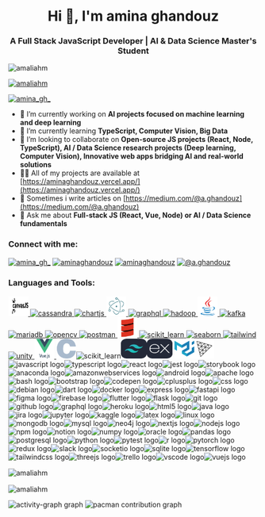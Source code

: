 <h1 align="center">Hi 👋, I'm amina ghandouz</h1>  
<h3 align="center">A Full Stack JavaScript Developer | AI & Data Science Master's Student</h3>  
  
<p align="left"> <img src="https://komarev.com/ghpvc/?username=amaliahm&label=Profile%20views&color=0e75b6&style=flat" alt="amaliahm" /> </p>  
  
<p align="left"> <a href="https://github.com/ryo-ma/github-profile-trophy"><img src="https://github-profile-trophy.vercel.app/?username=amaliahm" alt="amaliahm" /></a> </p>  
  
<p align="left"> <a href="https://twitter.com/amina_gh_" target="blank"><img src="https://img.shields.io/twitter/follow/amina_gh_?logo=twitter&style=for-the-badge" alt="amina_gh_" /></a> </p>  
  
- 🔭 I’m currently working on **AI projects focused on machine learning and deep learning**
- 🌱 I’m currently learning **TypeScript, Computer Vision, Big Data**  
- 👯 I’m looking to collaborate on **Open-source JS projects (React, Node, TypeScript), AI / Data Science research projects (Deep learning, Computer Vision), Innovative web apps bridging AI and real-world solutions**  
- 👨‍💻 All of my projects are available at [https://aminaghandouz.vercel.app/](https://aminaghandouz.vercel.app/)  
- 📝 Sometimes i write articles on [https://medium.com/@a.ghandouz](https://medium.com/@a.ghandouz)  
- 💬 Ask me about **Full-stack JS (React, Vue, Node) or AI / Data Science fundamentals**  
  
<h3 align="left">Connect with me:</h3>  
<p align="left">  
<a href="https://twitter.com/amina_gh_" target="blank"><img align="center" src="https://raw.githubusercontent.com/rahuldkjain/github-profile-readme-generator/master/src/images/icons/Social/twitter.svg" alt="amina_gh_" height="30" width="40" /></a>  
<a href="https://linkedin.com/in/aminaghandouz" target="blank"><img align="center" src="https://raw.githubusercontent.com/rahuldkjain/github-profile-readme-generator/master/src/images/icons/Social/linked-in-alt.svg" alt="aminaghandouz" height="30" width="40" /></a>  
<a href="https://kaggle.com/aminaghandouz" target="blank"><img align="center" src="https://raw.githubusercontent.com/rahuldkjain/github-profile-readme-generator/master/src/images/icons/Social/kaggle.svg" alt="aminaghandouz" height="30" width="40" /></a>  
<a href="https://medium.com/@a.ghandouz" target="blank"><img align="center" src="https://raw.githubusercontent.com/rahuldkjain/github-profile-readme-generator/master/src/images/icons/Social/medium.svg" alt="@a.ghandouz" height="30" width="40" /></a>  
</p>  
  
<h3 align="left">Languages and Tools:</h3>  
<a href="https://canvasjs.com" target="_blank" rel="noreferrer"> <img src="https://raw.githubusercontent.com/Hardik0307/Hardik0307/master/assets/canvasjs-charts.svg" alt="canvasjs" width="40" height="40"/> </a>    <a href="https://cassandra.apache.org/" target="_blank" rel="noreferrer"> <img src="https://www.vectorlogo.zone/logos/apache_cassandra/apache_cassandra-icon.svg" alt="cassandra" width="40" height="40"/> </a> <a href="https://www.chartjs.org" target="_blank" rel="noreferrer"> <img src="https://www.chartjs.org/media/logo-title.svg" alt="chartjs" width="40" height="40"/> </a><a href="https://www.electronjs.org" target="_blank" rel="noreferrer"> <img src="https://raw.githubusercontent.com/devicons/devicon/master/icons/electron/electron-original.svg" alt="electron" width="40" height="40"/> </a><a href="https://graphql.org" target="_blank" rel="noreferrer"> <img src="https://www.vectorlogo.zone/logos/graphql/graphql-icon.svg" alt="graphql" width="40" height="40"/> </a><a href="https://hadoop.apache.org/" target="_blank" rel="noreferrer"> <img src="https://www.vectorlogo.zone/logos/apache_hadoop/apache_hadoop-icon.svg" alt="hadoop" width="40" height="40"/> </a><a href="https://www.java.com" target="_blank" rel="noreferrer"> <img src="https://raw.githubusercontent.com/devicons/devicon/master/icons/java/java-original.svg" alt="java" width="40" height="40"/> </a><a href="https://kafka.apache.org/" target="_blank" rel="noreferrer"> <img src="https://www.vectorlogo.zone/logos/apache_kafka/apache_kafka-icon.svg" alt="kafka" width="40" height="40"/> </a><a href="https://mariadb.org/" target="_blank" rel="noreferrer"> <img src="https://www.vectorlogo.zone/logos/mariadb/mariadb-icon.svg" alt="mariadb" width="40" height="40"/> </a><a href="https://opencv.org/" target="_blank" rel="noreferrer"> <img src="https://www.vectorlogo.zone/logos/opencv/opencv-icon.svg" alt="opencv" width="40" height="40"/> </a><a href="https://postman.com" target="_blank" rel="noreferrer"> <img src="https://www.vectorlogo.zone/logos/getpostman/getpostman-icon.svg" alt="postman" width="40" height="40"/> </a><a href="https://www.scala-lang.org" target="_blank" rel="noreferrer"> <img src="https://raw.githubusercontent.com/devicons/devicon/master/icons/scala/scala-original.svg" alt="scala" width="40" height="40"/> </a><a href="https://scikit-learn.org/" target="_blank" rel="noreferrer"> <img src="https://upload.wikimedia.org/wikipedia/commons/0/05/Scikit_learn_logo_small.svg" alt="scikit_learn" width="40" height="40"/> </a><a href="https://seaborn.pydata.org/" target="_blank" rel="noreferrer"> <img src="https://seaborn.pydata.org/_images/logo-mark-lightbg.svg" alt="seaborn" width="40" height="40"/> </a><a href="https://tailwindcss.com/" target="_blank" rel="noreferrer"> <img src="https://www.vectorlogo.zone/logos/tailwindcss/tailwindcss-icon.svg" alt="tailwind" width="40" height="40"/> </a> <a href="https://unity.com/" target="_blank" rel="noreferrer"> <img src="https://www.vectorlogo.zone/logos/unity3d/unity3d-icon.svg" alt="unity" width="40" height="40"/> </a><a href="https://vuejs.org/" target="_blank" rel="noreferrer"> <img src="https://raw.githubusercontent.com/devicons/devicon/master/icons/vuejs/vuejs-original-wordmark.svg" alt="vuejs" width="40" height="40"/> </a><img margin="10px" height="40" src="https://raw.githubusercontent.com/devicons/devicon/master/icons/c/c-original.svg" alt="c"/><img margin="10px" height="40" src="https://upload.wikimedia.org/wikipedia/commons/0/05/Scikit_learn_logo_small.svg" alt="scikit_learn"/><img src="https://raw.githubusercontent.com/tandpfun/skill-icons/main/icons/TailwindCSS-Dark.svg" height="40" width="52" alt="tailwindcss"  /><img src="https://raw.githubusercontent.com/tandpfun/skill-icons/main/icons/ExpressJS-Dark.svg" height="40" width="52" alt="express"  /> <img margin="10px" height="40" src="https://raw.githubusercontent.com/devicons/devicon/master/icons/materialui/materialui-original.svg" alt="materialui"/><img margin="10px" height="40" src="https://raw.githubusercontent.com/devicons/devicon/master/icons/threejs/threejs-original.svg" alt="threejs"/><img src="https://cdn.jsdelivr.net/gh/devicons/devicon/icons/javascript/javascript-original.svg" height="40" alt="javascript logo"  /><img src="https://cdn.jsdelivr.net/gh/devicons/devicon/icons/typescript/typescript-original.svg" height="40" alt="typescript logo"  /><img src="https://cdn.jsdelivr.net/gh/devicons/devicon/icons/react/react-original.svg" height="40" alt="react logo"  /><img src="https://cdn.jsdelivr.net/gh/devicons/devicon/icons/jest/jest-plain.svg" height="40" alt="jest logo"  /><img src="https://cdn.jsdelivr.net/gh/devicons/devicon/icons/storybook/storybook-original.svg" height="40" alt="storybook logo"  /><img src="https://cdn.jsdelivr.net/gh/devicons/devicon/icons/anaconda/anaconda-original.svg" height="40" alt="anaconda logo"  /><img src="https://cdn.jsdelivr.net/gh/devicons/devicon/icons/amazonwebservices/amazonwebservices-line-wordmark.svg" height="40" alt="amazonwebservices logo"  /><img src="https://cdn.jsdelivr.net/gh/devicons/devicon/icons/android/android-original.svg" height="40" alt="android logo"  /><img src="https://cdn.jsdelivr.net/gh/devicons/devicon/icons/apache/apache-original.svg" height="40" alt="apache logo"  /><img src="https://cdn.jsdelivr.net/gh/devicons/devicon/icons/bash/bash-original.svg" height="40" alt="bash logo"  /><img src="https://cdn.jsdelivr.net/gh/devicons/devicon/icons/bootstrap/bootstrap-original.svg" height="40" alt="bootstrap logo"  /><img src="https://cdn.jsdelivr.net/gh/devicons/devicon/icons/codepen/codepen-original.svg" height="40" alt="codepen logo"  /><img src="https://cdn.jsdelivr.net/gh/devicons/devicon/icons/cplusplus/cplusplus-original.svg" height="40" alt="cplusplus logo"  /><img src="https://cdn.jsdelivr.net/gh/devicons/devicon/icons/css3/css3-original.svg" height="40" alt="css logo"  /><img src="https://cdn.jsdelivr.net/gh/devicons/devicon/icons/debian/debian-original.svg" height="40" alt="debian logo"  /><img src="https://cdn.jsdelivr.net/gh/devicons/devicon/icons/dart/dart-original.svg" height="40" alt="dart logo"  /><img src="https://cdn.jsdelivr.net/gh/devicons/devicon/icons/docker/docker-original.svg" height="40" alt="docker logo"  /><img src="https://cdn.jsdelivr.net/gh/devicons/devicon/icons/express/express-original.svg" height="40" alt="express logo"  /><img src="https://cdn.jsdelivr.net/gh/devicons/devicon/icons/fastapi/fastapi-original.svg" height="40" alt="fastapi logo"  /><img src="https://cdn.jsdelivr.net/gh/devicons/devicon/icons/figma/figma-original.svg" height="40" alt="figma logo"  /><img src="https://cdn.jsdelivr.net/gh/devicons/devicon/icons/firebase/firebase-plain.svg" height="40" alt="firebase logo"  /><img src="https://cdn.jsdelivr.net/gh/devicons/devicon/icons/flutter/flutter-original.svg" height="40" alt="flutter logo"  /><img src="https://cdn.jsdelivr.net/gh/devicons/devicon/icons/flask/flask-original.svg" height="40" alt="flask logo"  /><img src="https://cdn.jsdelivr.net/gh/devicons/devicon/icons/git/git-original.svg" height="40" alt="git logo"  /><img src="https://cdn.jsdelivr.net/gh/devicons/devicon/icons/github/github-original.svg" height="40" alt="github logo"  /><img src="https://cdn.jsdelivr.net/gh/devicons/devicon/icons/graphql/graphql-plain.svg" height="40" alt="graphql logo"  /><img src="https://cdn.jsdelivr.net/gh/devicons/devicon/icons/heroku/heroku-original.svg" height="40" alt="heroku logo"  /><img src="https://cdn.jsdelivr.net/gh/devicons/devicon/icons/html5/html5-original.svg" height="40" alt="html5 logo"  /><img src="https://cdn.jsdelivr.net/gh/devicons/devicon/icons/java/java-original.svg" height="40" alt="java logo"  /><img src="https://cdn.jsdelivr.net/gh/devicons/devicon/icons/jira/jira-original.svg" height="40" alt="jira logo"  /><img src="https://cdn.jsdelivr.net/gh/devicons/devicon/icons/jupyter/jupyter-original.svg" height="40" alt="jupyter logo"  /><img src="https://cdn.jsdelivr.net/gh/devicons/devicon/icons/kaggle/kaggle-original.svg" height="40" alt="kaggle logo"  /><img src="https://cdn.jsdelivr.net/gh/devicons/devicon/icons/latex/latex-original.svg" height="40" alt="latex logo"  /><img src="https://cdn.jsdelivr.net/gh/devicons/devicon/icons/linux/linux-original.svg" height="40" alt="linux logo"  /><img src="https://cdn.jsdelivr.net/gh/devicons/devicon/icons/mongodb/mongodb-original.svg" height="40" alt="mongodb logo"  /><img src="https://cdn.jsdelivr.net/gh/devicons/devicon/icons/mysql/mysql-original.svg" height="40" alt="mysql logo"  /><img src="https://cdn.jsdelivr.net/gh/devicons/devicon/icons/neo4j/neo4j-original.svg" height="40" alt="neo4j logo"  /><img src="https://cdn.jsdelivr.net/gh/devicons/devicon/icons/nextjs/nextjs-original.svg" height="40" alt="nextjs logo"  /><img src="https://cdn.jsdelivr.net/gh/devicons/devicon/icons/nodejs/nodejs-original.svg" height="40" alt="nodejs logo"  /><img src="https://cdn.jsdelivr.net/gh/devicons/devicon/icons/npm/npm-original-wordmark.svg" height="40" alt="npm logo"  /><img src="https://cdn.jsdelivr.net/gh/devicons/devicon/icons/notion/notion-original.svg" height="40" alt="notion logo"  /><img src="https://cdn.jsdelivr.net/gh/devicons/devicon/icons/numpy/numpy-original.svg" height="40" alt="numpy logo"  /><img src="https://cdn.jsdelivr.net/gh/devicons/devicon/icons/oracle/oracle-original.svg" height="40" alt="oracle logo"  /><img src="https://cdn.jsdelivr.net/gh/devicons/devicon/icons/pandas/pandas-original.svg" height="40" alt="pandas logo"  /><img src="https://cdn.jsdelivr.net/gh/devicons/devicon/icons/postgresql/postgresql-original.svg" height="40" alt="postgresql logo"  /><img src="https://cdn.jsdelivr.net/gh/devicons/devicon/icons/python/python-original.svg" height="40" alt="python logo"  /><img src="https://cdn.jsdelivr.net/gh/devicons/devicon/icons/pytest/pytest-original.svg" height="40" alt="pytest logo"  /><img src="https://cdn.jsdelivr.net/gh/devicons/devicon/icons/r/r-original.svg" height="40" alt="r logo"  /><img src="https://cdn.jsdelivr.net/gh/devicons/devicon/icons/pytorch/pytorch-original.svg" height="40" alt="pytorch logo"  /><img src="https://cdn.jsdelivr.net/gh/devicons/devicon/icons/redux/redux-original.svg" height="40" alt="redux logo"  /><img src="https://cdn.jsdelivr.net/gh/devicons/devicon/icons/slack/slack-original.svg" height="40" alt="slack logo"  /><img src="https://cdn.jsdelivr.net/gh/devicons/devicon/icons/socketio/socketio-original.svg" height="40" alt="socketio logo"  /><img src="https://cdn.jsdelivr.net/gh/devicons/devicon/icons/sqlite/sqlite-original.svg" height="40" alt="sqlite logo"  /><img src="https://cdn.jsdelivr.net/gh/devicons/devicon/icons/tensorflow/tensorflow-original.svg" height="40" alt="tensorflow logo"  /><img src="https://cdn.jsdelivr.net/gh/devicons/devicon/icons/tailwindcss/tailwindcss-original-wordmark.svg" height="40" alt="tailwindcss logo"  /><img src="https://cdn.jsdelivr.net/gh/devicons/devicon/icons/threejs/threejs-original.svg" height="40" alt="threejs logo"  /><img src="https://cdn.jsdelivr.net/gh/devicons/devicon/icons/trello/trello-plain.svg" height="40" alt="trello logo"  /><img src="https://cdn.jsdelivr.net/gh/devicons/devicon/icons/vscode/vscode-original.svg" height="40" alt="vscode logo"  /><img src="https://cdn.jsdelivr.net/gh/devicons/devicon/icons/vuejs/vuejs-original.svg" height="40" alt="vuejs logo"  />
  
<p><img align="center" src="https://github-readme-stats.vercel.app/api/top-langs?username=amaliahm&show_icons=true&locale=en&layout=compact" alt="amaliahm" /></p>  
 
  
<p><img align="center" src="https://github-readme-streak-stats.herokuapp.com/?user=amaliahm&" alt="amaliahm" /></p>

<img src="https://github-readme-activity-graph.vercel.app/graph?username=amaliahm&radius=16&theme=react&area=true&order=5" height="300" alt="activity-graph graph"  />
<picture>
  <source media="(prefers-color-scheme: dark)" srcset="https://raw.githubusercontent.com/amaliahm/amaliahm/output/pacman-contribution-graph-dark.svg">
  <source media="(prefers-color-scheme: light)" srcset="https://raw.githubusercontent.com/amaliahm/amaliahm/output/pacman-contribution-graph.svg">
</picture>

<img alt="pacman contribution graph" src="https://raw.githubusercontent.com/amaliahm/amaliahm/output/pacman-contribution-graph.svg">